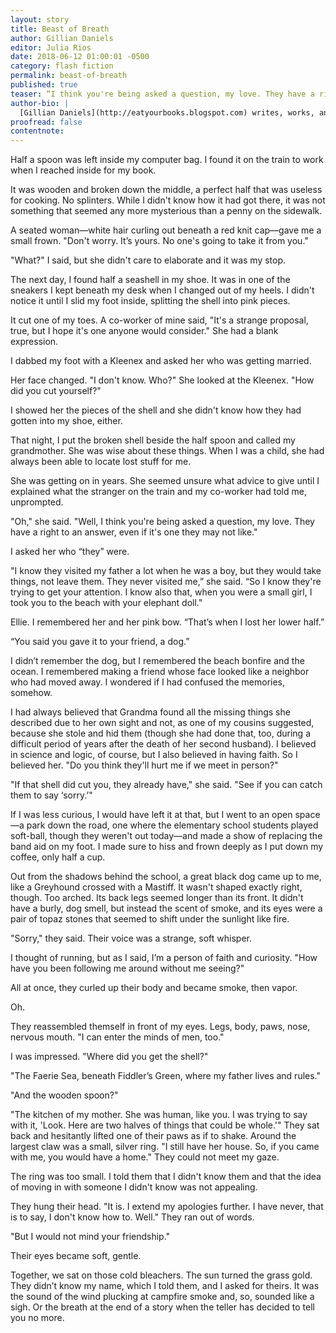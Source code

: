```yaml
---
layout: story
title: Beast of Breath
author: Gillian Daniels
editor: Julia Rios
date: 2018-06-12 01:00:01 -0500
category: flash fiction
permalink: beast-of-breath
published: true
teaser: “I think you're being asked a question, my love. They have a right to an answer, even if it's one they may not like.”
author-bio: |
  [Gillian Daniels](http://eatyourbooks.blogspot.com) writes, works, and haunts the streets of Boston. After attending the 2011 Clarion Science Fiction and Fantasy Workshop, her poetry and short fiction have appeared in _Strange Horizons_, _Apex Magazine_, and _Lady Churchill's Rosebud Wristlet_, among many others. She currently reviews for _The New England Theatre Geek_. She can be found at your house party, petting your cat.
proofread: false
contentnote:
---
```


Half a spoon was left inside my computer bag. I found it on the train to work when I reached inside for my book.

It was wooden and broken down the middle, a perfect half that was useless for cooking. No splinters. While I didn't know how it had got there, it was not something that seemed any more mysterious than a penny on the sidewalk.

A seated woman—white hair curling out beneath a red knit cap—gave me a small frown. "Don't worry. It’s yours. No one's going to take it from you."

"What?" I said, but she didn't care to elaborate and it was my stop.

The next day, I found half a seashell in my shoe. It was in one of the sneakers I kept beneath my desk when I changed out of my heels. I didn't notice it until I slid my foot inside, splitting the shell into pink pieces.

It cut one of my toes. A co-worker of mine said, "It's a strange proposal, true, but I hope it's one anyone would consider." She had a blank expression.

I dabbed my foot with a Kleenex and asked her who was getting married.

Her face changed. "I don't know. Who?" She looked at the Kleenex. "How did you cut yourself?"

I showed her the pieces of the shell and she didn't know how they had gotten into my shoe, either.

That night, I put the broken shell beside the half spoon and called my grandmother. She was wise about these things. When I was a child, she had always been able to locate lost stuff for me.

She was getting on in years. She seemed unsure what advice to give until I explained what the stranger on the train and my co-worker had told me, unprompted.

"Oh," she said. "Well, I think you're being asked a question, my love. They have a right to an answer, even if it's one they may not like."

I asked her who “they” were.

"I know they visited my father a lot when he was a boy, but they would take things, not leave them. They never visited me,” she said. “So I know they're trying to get your attention. I know also that, when you were a small girl, I took you to the beach with your elephant doll."

Ellie. I remembered her and her pink bow. “That’s when I lost her lower half.”

“You said you gave it to your friend, a dog.”

I didn’t remember the dog, but I remembered the beach bonfire and the ocean. I remembered making a friend whose face looked like a neighbor who had moved away. I wondered if I had confused the memories, somehow.

I had always believed that Grandma found all the missing things she described due to her own sight and not, as one of my cousins suggested, because she stole and hid them (though she had done that, too, during a difficult period of years after the death of her second husband). I believed in science and logic, of course, but I also believed in having faith. So I believed her. "Do you think they'll hurt me if we meet in person?"

"If that shell did cut you, they already have," she said. "See if you can catch them to say ‘sorry.’"

If I was less curious, I would have left it at that, but I went to an open space—a park down the road, one where the elementary school students played soft-ball, though they weren't out today—and made a show of replacing the band aid on my foot. I made sure to hiss and frown deeply as I put down my coffee, only half a cup.

Out from the shadows behind the school, a great black dog came up to me, like a Greyhound crossed with a Mastiff. It wasn't shaped exactly right, though. Too arched. Its back legs seemed longer than its front. It didn't have a burly, dog smell, but instead the scent of smoke, and its eyes were a pair of topaz stones that seemed to shift under the sunlight like fire.

"Sorry," they said. Their voice was a strange, soft whisper.

I thought of running, but as I said, I’m a person of faith and curiosity. "How have you been following me around without me seeing?"

All at once, they curled up their body and became smoke, then vapor.

Oh.

They reassembled themself in front of my eyes. Legs, body, paws, nose, nervous mouth. "I can enter the minds of men, too."

I was impressed. "Where did you get the shell?"

"The Faerie Sea, beneath Fiddler’s Green, where my father lives and rules."

"And the wooden spoon?"

"The kitchen of my mother. She was human, like you. I was trying to say with it, 'Look. Here are two halves of things that could be whole.'" They sat back and hesitantly lifted one of their paws as if to shake. Around the largest claw was a small, silver ring. "I still have her house. So, if you came with me, you would have a home." They could not meet my gaze.

The ring was too small. I told them that I didn't know them and that the idea of moving in with someone I didn't know was not appealing.

They hung their head. "It is. I extend my apologies further. I have never, that is to say, I don't know how to. Well." They ran out of words.

"But I would not mind your friendship."

Their eyes became soft, gentle.

Together, we sat on those cold bleachers. The sun turned the grass gold. They didn’t know my name, which I told them, and I asked for theirs. It was the sound of the wind plucking at campfire smoke and, so, sounded like a sigh. Or the breath at the end of a story when the teller has decided to tell you no more.
